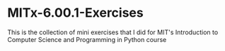 # MITx-6.00.1-Exercises

This is the collection of mini exercises that I did for MIT's Introduction to Computer Science and Programming in Python course
